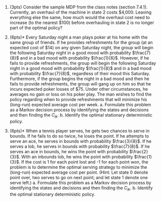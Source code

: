 <div class='assignmentContainer' id='Homework 14' sub-name='Markov decision processes' due='2023-12-08' grading-notes-link='https://colab.research.google.com/drive/1vicur2RHdxs91wcXzRXZx9jf51-Y8R2f?usp=sharing'><div>

1. (3pts) Consider the sample MDP from the class notes (section 7.4.1). Currently, an overhaul of the machine in state 2 costs \$4,000. Leaving everything else the same, how much would the overhaul cost need to increase (to the nearest \$100) before overhauling in state 2 is no longer part of the optimal policy?

1. (6pts)* Every Saturday night a man plays poker at his home with the same group of friends. If he provides refreshments for the group (at an expected cost of \$14) on any given Saturday night, the group will begin the following Saturday night in a good mood with probability $\frac{7}{8}$ and in a bad mood with probability $\frac{1}{8}$. However, if he fails to provide refreshments, the group will begin the following Saturday night in a good mood with probability $\frac{1}{8}$ and in a bad mood with probability $\frac{7}{8}$, regardless of their mood this Saturday. Furthermore, if the group begins the night in a bad mood and then he fails to provide refreshments, the group will gang up on him so that he incurs expected poker losses of \$75. Under other circumstances, he averages no gain or loss on his poker play. The man wishes to find the policy regarding when to provide refreshments that will minimize his (long-run) expected average cost per week.
   a. Formulate this problem as a Markov decision process by identifying the states and decisions and then finding the $C_{ik}$.
   b. Identify the optimal stationary deterministic policy.

1. (6pts)\*  When a tennis player serves, he gets two chances to serve in bounds. If he fails to do so twice, he loses the point. If he attempts to serve an ace, he serves in bounds with probability $\frac{3}{8}$. If he serves a lob, he serves in bounds with probability $\frac{7}{8}$. If he serves an ace in bounds, he wins the point with probability $\frac{2}{3}$. With an inbounds lob, he wins the point with probability $\frac{1}{3}$. If the cost is 1 for each point lost and -1 for each point won, the problem is to determine the optimal serving strategy to minimize the (long-run) expected average cost per point. (Hint: Let state 0 denote point over, two serves to go on next point; and let state 1 denote one serve left.)
   a. Formulate this problem as a Markov decision process by identifying the states and decisions and then finding the $C_{ik}$.
   b. Identify the optimal stationary deterministic policy.
</div>
</div>

